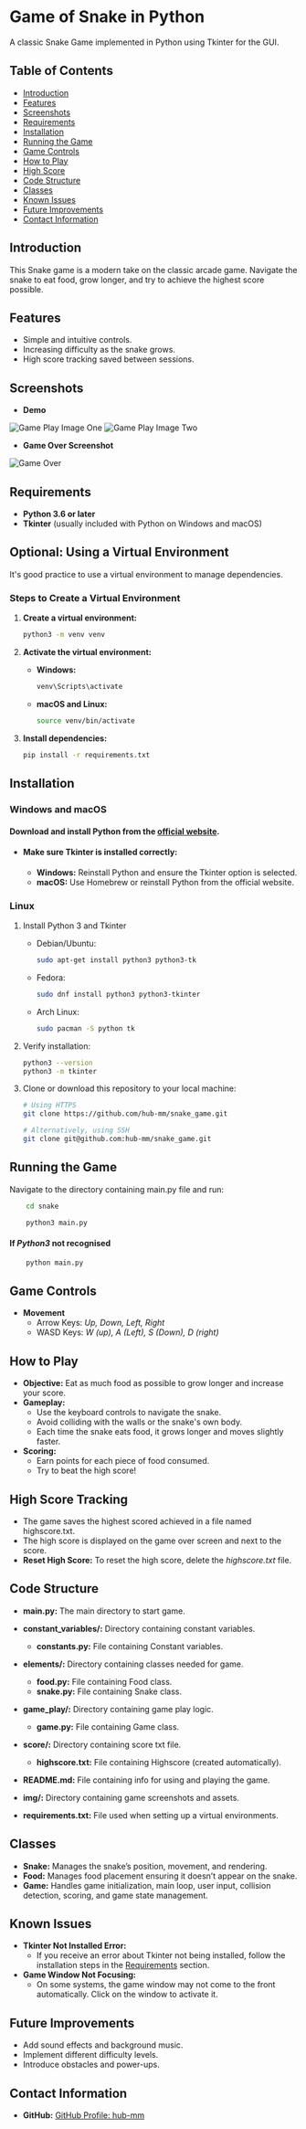 # Game of Snake in Python
A classic Snake Game implemented in Python using Tkinter for the GUI.

## Table of Contents
- [Introduction](#introduction)
- [Features](#features)
- [Screenshots](#screenshots)
- [Requirements](#requirements)
- [Installation](#installation)
- [Running the Game](#running-the-game)
- [Game Controls](#game-controls)
- [How to Play](#how-to-play)
- [High Score](#high-score-tracking)
- [Code Structure](#code-structure)
- [Classes](#classes)
- [Known Issues](#known-issues)
- [Future Improvements](#future-improvements)
- [Contact Information](#contact-information)

## Introduction
This Snake game is a modern take on the classic arcade game.
Navigate the snake to eat food, grow longer, and try to achieve the highest score possible.

## Features
- Simple and intuitive controls.
- Increasing difficulty as the snake grows.
- High score tracking saved between sessions.

## Screenshots
- **Demo**

![Game Play Image One](./img/game_play_1.png)
![Game Play Image Two](./img/game_play_2.png)


- **Game Over Screenshot**

![Game Over](./img/game_over.png)

## Requirements
- **Python 3.6 or later**
- **Tkinter** (usually included with Python on Windows and macOS)

## Optional: Using a Virtual Environment

It's good practice to use a virtual environment to manage dependencies.

### Steps to Create a Virtual Environment

1. **Create a virtual environment:**
    ```bash
    python3 -m venv venv
    ```
2. **Activate the virtual environment:**
    - **Windows:**
        ```bash
        venv\Scripts\activate
        ```
    - **macOS and Linux:**
        ```bash
        source venv/bin/activate
        ```

3. **Install dependencies:**
    ```bash
    pip install -r requirements.txt
    ```

## Installation
### Windows and macOS
#### Download and install Python from the [official website](https://www.python.org/downloads/).

- #### **Make sure Tkinter is installed correctly:**
  - **Windows:** Reinstall Python and ensure the Tkinter option is selected.
  - **macOS:** Use Homebrew or reinstall Python from the official website.

### Linux
1. Install Python 3 and Tkinter
   - Debian/Ubuntu:
       ```bash
       sudo apt-get install python3 python3-tk
       ```
   - Fedora:
       ```bash
       sudo dnf install python3 python3-tkinter
       ```
   - Arch Linux:
       ```bash
       sudo pacman -S python tk
       ```
2. Verify installation:
    ```bash
    python3 --version
    python3 -m tkinter
    ```

3. Clone or download this repository to your local machine:
    ```bash
    # Using HTTPS
    git clone https://github.com/hub-mm/snake_game.git

    # Alternatively, using SSH
    git clone git@github.com:hub-mm/snake_game.git
    ```

## Running the Game
Navigate to the directory containing main.py file and run:
```bash
    cd snake
```

```bash
    python3 main.py
```
#### If *Python3* not recognised
```bash
    python main.py
```

## Game Controls
- **Movement**
    - Arrow Keys: *Up, Down, Left, Right*
    - WASD Keys: *W (up), A (Left), S (Down), D (right)*

## How to Play
- **Objective:** Eat as much food as possible to grow longer and increase your score.
- **Gameplay:**
  - Use the keyboard controls to navigate the snake.
  - Avoid colliding with the walls or the snake's own body.
  - Each time the snake eats food, it grows longer and moves slightly faster.
- **Scoring:**
  - Earn points for each piece of food consumed.
  - Try to beat the high score!

## High Score Tracking
- The game saves the highest scored achieved in a file named highscore.txt.
- The high score is displayed on the game over screen and next to the score.
- **Reset High Score:** To reset the high score, delete the *highscore.txt* file.

## Code Structure
- **main.py:** The main directory to start game.
- **constant_variables/:** Directory containing constant variables.
  - **constants.py:** File containing Constant variables.
- **elements/:** Directory containing classes needed for game.
  - **food.py:** File containing Food class.
  - **snake.py:** File containing Snake class.
- **game_play/:** Directory containing game play logic.
  - **game.py:** File containing Game class.
- **score/:** Directory containing score txt file.
  - **highscore.txt:** File containing Highscore (created automatically).


- **README.md:** File containing info for using and playing the game.
- **img/:** Directory containing game screenshots and assets.
- **requirements.txt:** File used when setting up a virtual environments.


## Classes
- **Snake:** Manages the snake’s position, movement, and rendering.
- **Food:** Manages food placement ensuring it doesn’t appear on the snake.
- **Game:** Handles game initialization, main loop, user input, collision detection, scoring, and game state management.

## Known Issues
- **Tkinter Not Installed Error:**
  - If you receive an error about Tkinter not being installed, 
    follow the installation steps in the [Requirements](#Requirements) section.
- **Game Window Not Focusing:**
  - On some systems, the game window may not come to the front automatically.
    Click on the window to activate it.

## Future Improvements
- Add sound effects and background music.
- Implement different difficulty levels.
- Introduce obstacles and power-ups.

## Contact Information
- **GitHub:** [GitHub Profile: hub-mm](https://github.com/hub-mm) 